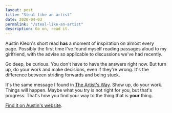 ```yaml
---
layout: post
title: "Steal like an artist"
date: 2020-04-03
permalink: "/steal-like-an-artist"
description: Go on, read it.
---
```


Austin Kleon's short read **has** a moment of inspiration on almost every page. Possibly the first time I've found myself reading passages aloud to my girlfriend, with the advise so applicable to discussions we've had recently.

Go deep, be curious. You don't have to have the answers right now. But turn up, do your work and make decisions, even if they're wrong. It's the difference between striding forwards and being stuck.

It's the same message I found in <a href="https://www.goodreads.com/book/show/615570.The_Artist_s_Way" target="_blank" rel="noopener noreferrer">The Artist's Way</a>. Show up, do your work. Things will happen. Maybe what you try is not right for you, but that's progress. That's how you find your way to the thing that is __your__ thing.

<a href="https://austinkleon.com/steal/" target="_blank" rel="noopener noreferrer">Find it on Austin's website</a>.